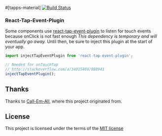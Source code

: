 
#[tapps-material]
[![Build Status](https://travis-ci.org/sqhive/tapps-material.svg?branch=master)](https://travis-ci.org/sqhive/tapps-material)

### React-Tap-Event-Plugin

Some components use
[react-tap-event-plugin](https://github.com/zilverline/react-tap-event-plugin) to
listen for touch events because onClick is not fast enough
_This dependency is temporary and will eventually go away._ Until then,
be sure to inject this plugin at the start of your app.

```js
import injectTapEventPlugin from 'react-tap-event-plugin';

// Needed for onTouchTap
// http://stackoverflow.com/a/34015469/988941
injectTapEventPlugin();
```

## Thanks

Thanks to [Call-Em-All](https://github.com/callemall), where this project originated from.

## License
This project is licensed under the terms of the
[MIT license](https://github.com/sqhive/tapps-material/blob/master/LICENSE)
